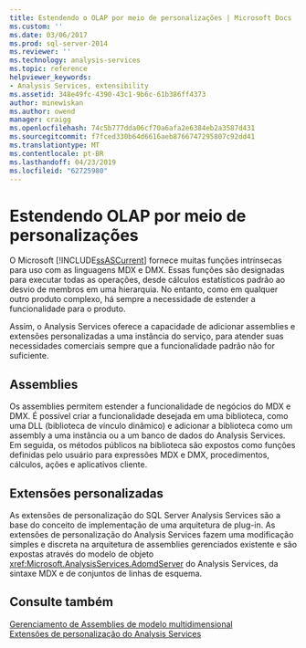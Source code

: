 ```yaml
---
title: Estendendo o OLAP por meio de personalizações | Microsoft Docs
ms.custom: ''
ms.date: 03/06/2017
ms.prod: sql-server-2014
ms.reviewer: ''
ms.technology: analysis-services
ms.topic: reference
helpviewer_keywords:
- Analysis Services, extensibility
ms.assetid: 348e49fc-4390-43c1-9b6c-61b386ff4373
author: minewiskan
ms.author: owend
manager: craigg
ms.openlocfilehash: 74c5b777dda06cf70a6afa2e6384eb2a3587d431
ms.sourcegitcommit: f7fced330b64d6616aeb8766747295807c92dd41
ms.translationtype: MT
ms.contentlocale: pt-BR
ms.lasthandoff: 04/23/2019
ms.locfileid: "62725980"
---
```

# <a name="extending-olap-through-personalizations"></a>Estendendo OLAP por meio de personalizações
  O Microsoft [!INCLUDE[ssASCurrent](../../../includes/ssascurrent-md.md)] fornece muitas funções intrínsecas para uso com as linguagens MDX e DMX. Essas funções são designadas para executar todas as operações, desde cálculos estatísticos padrão ao desvio de membros em uma hierarquia. No entanto, como em qualquer outro produto complexo, há sempre a necessidade de estender a funcionalidade para o produto.  
  
 Assim, o Analysis Services oferece a capacidade de adicionar assemblies e extensões personalizadas a uma instância do serviço, para atender suas necessidades comerciais sempre que a funcionalidade padrão não for suficiente.  
  
## <a name="assemblies"></a>Assemblies  
 Os assemblies permitem estender a funcionalidade de negócios do MDX e DMX. É possível criar a funcionalidade desejada em uma biblioteca, como uma DLL (biblioteca de vínculo dinâmico) e adicionar a biblioteca como um assembly a uma instância ou a um banco de dados do Analysis Services. Em seguida, os métodos públicos na biblioteca são expostos como funções definidas pelo usuário para expressões MDX e DMX, procedimentos, cálculos, ações e aplicativos cliente.  
  
## <a name="personalized-extensions"></a>Extensões personalizadas  
 As extensões de personalização do SQL Server Analysis Services são a base do conceito de implementação de uma arquitetura de plug-in. As extensões de personalização do Analysis Services fazem uma modificação simples e discreta na arquitetura de assemblies gerenciados existente e são expostas através do modelo de objeto <xref:Microsoft.AnalysisServices.AdomdServer> do Analysis Services, da sintaxe MDX e de conjuntos de linhas de esquema.  
  
## <a name="see-also"></a>Consulte também  
 [Gerenciamento de Assemblies de modelo multidimensional](../multidimensional-model-assemblies-management.md)   
 [Extensões de personalização do Analysis Services](analysis-services-personalization-extensions.md)  
  
  

